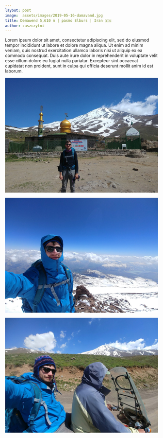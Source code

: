 ```yaml
---
layout: post
image:  assets/images/2019-05-16-damavand.jpg
title: Demawend 5,610 m | pasmo Elburs | Iran 🇮🇷
author: zaszczytni
---
```


Lorem ipsum dolor sit amet, consectetur adipiscing elit, sed do eiusmod tempor incididunt ut labore et dolore magna aliqua. Ut enim ad minim veniam, quis nostrud exercitation ullamco laboris nisi ut aliquip ex ea commodo consequat. Duis aute irure dolor in reprehenderit in voluptate velit esse cillum dolore eu fugiat nulla pariatur. Excepteur sint occaecat cupidatat non proident, sunt in culpa qui officia deserunt mollit anim id est laborum.

![Me](/assets/images/2019-05-16-damavand-me.jpg)

![Me](/assets/images/2019-05-16-damavand-me2.jpg)

![Me](/assets/images/2019-05-16-damavand-me3.jpg)
